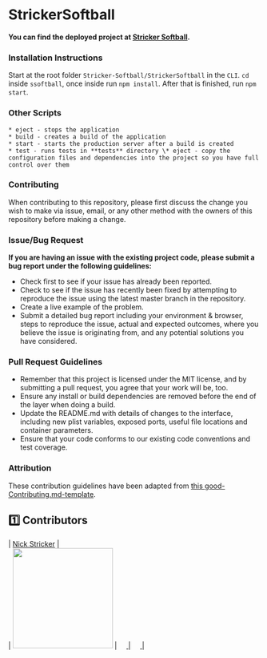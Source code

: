 # StrickerSoftball

**You can find the deployed project at [Stricker Softball](https://www.strickersoftball.com/).**


### Installation Instructions

Start at the root folder `Stricker-Softball/StrickerSoftball` in the `CLI`. `cd` inside `ssoftball`, once inside run `npm install`. After that is finished, run `npm start`.

### Other Scripts

    * eject - stops the application
    * build - creates a build of the application
    * start - starts the production server after a build is created
    * test - runs tests in **tests** directory \* eject - copy the configuration files and dependencies into the project so you have full control over them

### Contributing

When contributing to this repository, please first discuss the change you wish to make via issue, email, or any other method with the owners of this repository before making a change.

### Issue/Bug Request
   
 **If you are having an issue with the existing project code, please submit a bug report under the following guidelines:**
 - Check first to see if your issue has already been reported.
 - Check to see if the issue has recently been fixed by attempting to reproduce the issue using the latest master branch in the repository.
 - Create a live example of the problem.
 - Submit a detailed bug report including your environment & browser, steps to reproduce the issue, actual and expected outcomes,  where you believe the issue is originating from, and any potential solutions you have considered.

### Pull Request Guidelines
- Remember that this project is licensed under the MIT license, and by submitting a pull request, you agree that your work will be, too.
- Ensure any install or build dependencies are removed before the end of the layer when doing a build.
- Update the README.md with details of changes to the interface, including new plist variables, exposed ports, useful file locations and container parameters.
- Ensure that your code conforms to our existing code conventions and test coverage.

### Attribution

These contribution guidelines have been adapted from [this good-Contributing.md-template](https://gist.github.com/PurpleBooth/b24679402957c63ec426).

## :one: Contributors

|                                      [Nick Stricker](https://github.com/NickStrick)                                        |<br>|  [<img src="https://avatars3.githubusercontent.com/u/43568886?s=460&v=4" width = "200" />](https://github.com/NickStrick) | [<img src="https://github.com/favicon.ico" width="15"> ](https://github.com/NickStrick) | [ <img src="https://static.licdn.com/sc/h/al2o9zrvru7aqj8e1x2rzsrca" width="15"> ](https://www.linkedin.com/in/nick-stricker/) |